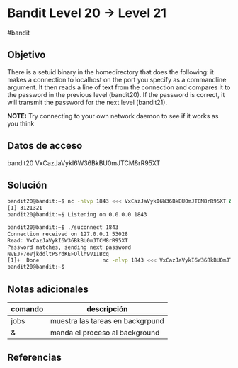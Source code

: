 # Bandit Level 20 → Level 21
#bandit 
## Objetivo
There is a setuid binary in the homedirectory that does the following: it makes a connection to localhost on the port you specify as a commandline argument. It then reads a line of text from the connection and compares it to the password in the previous level (bandit20). If the password is correct, it will transmit the password for the next level (bandit21).

**NOTE:** Try connecting to your own network daemon to see if it works as you think

## Datos de acceso
bandit20
VxCazJaVykI6W36BkBU0mJTCM8rR95XT

## Solución
```bash 
bandit20@bandit:~$ nc -nlvp 1843 <<< VxCazJaVykI6W36BkBU0mJTCM8rR95XT &
[1] 3121321
bandit20@bandit:~$ Listening on 0.0.0.0 1843

bandit20@bandit:~$ ./suconnect 1843
Connection received on 127.0.0.1 53028
Read: VxCazJaVykI6W36BkBU0mJTCM8rR95XT
Password matches, sending next password
NvEJF7oVjkddltPSrdKEFOllh9V1IBcq
[1]+  Done                    nc -nlvp 1843 <<< VxCazJaVykI6W36BkBU0mJTCM8rR95XT
bandit20@bandit:~$
```
## Notas adicionales
| comando | descripción |
|----------|----------|
|jobs|muestra las tareas en backgrpund|
|&|manda el proceso al background|
## Referencias
